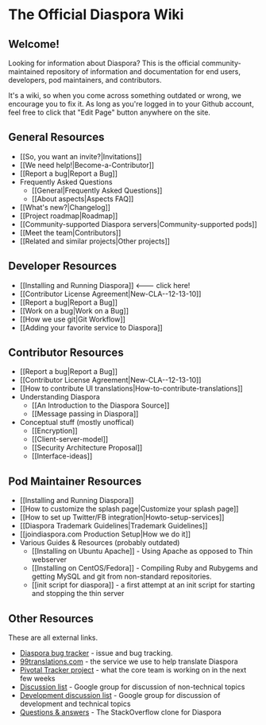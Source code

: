 # The Official Diaspora Wiki

## Welcome!
Looking for information about Diaspora? This is the official community-maintained repository
of information and documentation for end users, developers, pod maintainers, and contributors. 

It's a wiki, so when you come across something outdated or wrong, we encourage you to fix it.
As long as you're logged in to your Github account, feel free to click that "Edit Page" button
anywhere on the site.

## General Resources
* [[So, you want an invite?|Invitations]]
* [[We need help!|Become-a-Contributor]]
* [[Report a bug|Report a Bug]]
* Frequently Asked Questions 
   * [[General|Frequently Asked Questions]]
   * [[About aspects|Aspects FAQ]]
* [[What's new?|Changelog]]
* [[Project roadmap|Roadmap]]
* [[Community-supported Diaspora servers|Community-supported pods]]
* [[Meet the team|Contributors]]
* [[Related and similar projects|Other projects]]

## Developer Resources
* [[Installing and Running Diaspora]] <blink> &lt;--- click here! </blink>
* [[Contributor License Agreement|New-CLA--12-13-10]]
* [[Report a bug|Report a Bug]]
* [[Work on a bug|Work on a Bug]]
* [[How we use git|Git Workflow]]
* [[Adding your favorite service to Diaspora]]

## Contributor Resources
* [[Report a bug|Report a Bug]]
* [[Contributor License Agreement|New-CLA--12-13-10]]
* [[How to contribute UI translations|How-to-contribute-translations]]
* Understanding Diaspora
  * [[An Introduction to the Diaspora Source]]
  * [[Message passing in Diaspora]]
* Conceptual stuff (mostly unoffical)
  * [[Encryption]]
  * [[Client-server-model]]
  * [[Security Architecture Proposal]]
  * [[Interface-ideas]]

## Pod Maintainer Resources
* [[Installing and Running Diaspora]]
* [[How to customize the splash page|Customize your splash page]]
* [[How to set up Twitter/FB integration|Howto-setup-services]]
* [[Diaspora Trademark Guidelines|Trademark Guidelines]]
* [[joindiaspora.com Production Setup|How we do it]]
* Various Guides & Resources (probably outdated)
  * [[Installing on Ubuntu Apache]] - Using Apache as opposed to Thin webserver
  * [[Installing on CentOS/Fedora]] - Compiling Ruby and Rubygems and getting MySQL and git from non-standard repositories.
  * [[init script for diaspora]] - a first attempt at an init script for starting and stopping the thin server

## Other Resources
These are all external links.

* [Diaspora bug tracker](http://bugs.joindiaspora.com/projects/diaspora/issues) - issue and bug tracking.
* [99translations.com](http://99translations.com/public_projects/show/181) - the service we use to help translate Diaspora
* [Pivotal Tracker project](https://www.pivotaltracker.com/projects/61641) - what the core team is working on in the next few weeks
* [Discussion list](http://groups.google.com/group/diaspora-discuss) - Google group for discussion of non-technical topics
* [Development discussion list](http://groups.google.com/group/diaspora-dev) - Google group for discussion of development and technical topics
* [Questions & answers](http://diaspora.shapado.com/) - The StackOverflow clone for Diaspora

